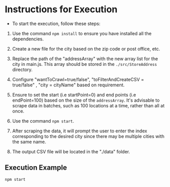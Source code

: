 # Instructions for Execution

- To start the execution, follow these steps:

1. Use the command `npm install` to ensure you have installed all the dependencies.

2. Create a new file for the city based on the zip code or post office, etc.

3. Replace the path of the "addressArray" with the new array list for the city in main.js. This array should be stored in the `./src/StoreAddress` directory.

4. Configure "wantToCrawl=true/false", "toFilterAndCreateCSV = true/false" , "city = cityName" based on requirement.

5. Ensure to set the start (i.e startPoint=0) and end points (i.e endPoint=100) based on the size of the `addressArray`. It's advisable to scrape data in batches, such as 100 locations at a time, rather than all at once.

6. Use the command `npm start`.

7. After scraping the data, it will prompt the user to enter the index corresponding to the desired city since there may be multiple cities with the same name.

8. The output CSV file will be located in the "./data" folder.

## Execution Example

```bash
npm start
```
